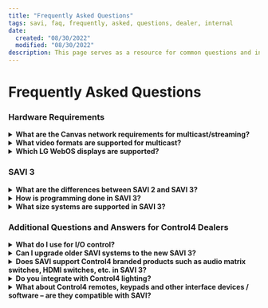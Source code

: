 ```yaml
---
title: "Frequently Asked Questions"
tags: savi, faq, frequently, asked, questions, dealer, internal
date:
  created: "08/30/2022"
  modified: "08/30/2022"
description: This page serves as a resource for common questions and information for dealers.
---
```


# Frequently Asked Questions

### 


### Hardware Requirements

<details>
  <summary><b>What are the Canvas network requirements for multicast/streaming?</b>

  </summary>

  * Managed switch
  * IGMP Snooping
  * IGMP Querier
  * Flow Control (Cisco, Luxul)/Global Flow Control (IEEE 802.3x) Mode (Netgear)

</details>


<details>
  <summary><b>What video formats are supported for multicast?</b>

  </summary>

  * UDP - TS - H.264
  * UDP - MP4 - H.264
  * RTP - TS - MPEG-2
  * RTP - MP4 - H.264

</details>

<details markdown="1">

<summary><b>Which LG WebOS displays are supported?</b>

</summary>

<!--
| Displays | Indoor Window Facing | Outdoor | Video Wall Panels | webOS Box | Discontinued Models |
|--------|--------|--------|---------|-------|---------|
| 43SH7E 49SH7E 55SH7E 98UH5E 43UH5F 49UH5F 55UH5F 65UH5F 75UH5F 86UH5F 98UH5F 43UL3G 50UL3G 55UL3G 65UL3G 75UL3G 86UL3G 43UL3J 55UL3J 65UL3J 75UL3J 86UL3J 43UL3G 50UL3G 55UL3G 65UL3G 75UL3G 86UL3G  |  75XS4G 49XS4J 55XS4J  |  49XE4F 55XE4F  |  55SVH7F 55SVM5F 49VH7E 55VH7E 49VM5E  |  WP400 WP402  |  32SM5KC 43SM5KC 49SM5KC 55SM5KC 65SM5KC 32SM5KD 43SM5KD 49SM5KD 55SM5KD 65SM5KD 32SM5KE 43SM5KE 49SM5KE 55SM5KE 49UH5E 55UH5E 65UH5E 75UH5E 86UH5E 75UM3E 86UM3E 98UM3E WP320
-->

| Displays | Indoor Window Facing | Outdoor | Video Wall Panels | webOS Box | Discontinued models |
|--------|--------|--------|---------|-------|---------|
| 43SH7E | 75XS4G | 49XE4F | 55SVH7F | WP400 | 32SM5KC |
| 49SH7E | 49XS4J | 55XE4F | 55SVM5F | WP402 | 43SM5KC |
| 55SH7E | 55XS4J |        | 49VH7E  |       | 49SM5KC |
| 98UH5E |        |        | 55VH7E  |       | 55SM5KC |
| 43UH5F |        |        | 49VM5E  |       | 65SM5KC |
| 49UH5F |        |        |         |       | 32SM5KD |
| 55UH5F |        |        |         |       | 49SM5KD |
| 75UH5F |        |        |         |       | 55SM5KD |
| 65UH5F |        |        |         |       | 65SM5KD |
| 86UH5F |        |        |         |       | 32SM5KE |
| 98UH5F |        |        |         |       | 43SM5KE |
| 43UL3G |        |        |         |       | 49SM5KE |
| 50UL3G |        |        |         |       | 55SM5KE |
| 55UL3G |        |        |         |       | 49UH5E  |
| 65UL3G |        |        |         |       | 55UH5E  |
| 75UL3G |        |        |         |       | 65UH5E  |
| 86UL3G |        |        |         |       | 75UH5E  |
| 43UL3J |        |        |         |       | 86UH5E  |
| 55UL3J |        |        |         |       | 75UM3E  |
| 65UL3J |        |        |         |       | 86UM3E  |
| 75UL3J |        |        |         |       | 98UM3E  |
| 86UL3J |        |        |         |       | WP320   |
| 43UL3G |        |        |         |       |         |
| 50UL3G |        |        |         |       |         |
| 55UL3G |        |        |         |       |         |
| 65UL3G |        |        |         |       |         |
| 75UL3G |        |        |         |       |         |
| 86UL3G |        |        |         |       |         |

>Note: SM5KC and WP320 product lines are limited to 2 video tags currently.

With more to come!
</details>

<!--
<details markdown="1">

<summary><b>What supported LG WebOS Versions do displays use?</b>

</summary>

| WebOS TV 3.X | WebOS TV 4.X | WebOS TV 6.X |
|--------|---------|--------|
|  EF5E  |  BH7F   |  SM5J  |
|  EG5CD |  EW5TF  |  UH7J  |
|  EG5CE | LAA015F |  UL3J  |
|  EJ5D  |  SH7E   |        |
|  EJ5E  |  SM3G   |        |
|  EV5E  |  SM5KE  |        |
|  LS73C |  SVH7F  |        |
|  LS73D |  SVH7PF |        |
|  LS75C |  SVM5F  |        |
|  SM3C  |  UH5E   |        |
|  SM5D  |  UH5F   |        |
|  SM5KC |  UH5PE  |        |
|  SM5KD |  UH7F   |        |
|  SVH7E |  UL3G   |        |
|  TA3E  |  UM3DF  |        |
|  TC3CD |  UM3DG  |        |
|  TC3D  |  UM3E   |        |
|  TR3D  |  UM3F   |        |
|  TR3E  |  VH7E   |        |
|  UH5C  |  VM5E   |        |
|  VL5D  |  VSH7J  |        |
|  VL5PF |  WP400  |        |
|  VX1D  |  WP401  |        |
|  WP320 |  WP402  |        |
|  XE3C  |  XE4F   |        |
|  XE3E  |  XS4G   |        |
|  XEB3E |  XS4J   |        |
|  XF1E  |         |        |
|  XF3C  |         |        |
|  XF3D  |         |        |
|  XF3E  |         |        |
|  XF3ES |         |        |
|  XS2C  |         |        |
|  XS2D  |         |        |
|  XS2E  |         |        |
|  XS4F  |         |        |


</details>
-->

### SAVI 3

<details>

<summary><b>What are the differences between SAVI 2 and SAVI 3?</b>

</summary>

  SAVI version 2 utilizes an underlying EA series Control4 processor, typically running Control4 OS 2.10.6.

  >Note: no versions of SAVI, including SAVI 2, are officially supported on Control4 OS 3.

  SAVI 3 is an independent control system that no longer requires an underlying Control4 controller. SAVI 3 streamlines programming through our new programming tool, Creator, dramatically reduces system configuration time, and makes support fast and efficient. SAVI 3 contains drivers which directly enable integration of supported partner products.
</details>


<details>

<summary><b>How is programming done in SAVI 3?</b>

</summary>

  SAVI 3 utilizes our new browser-based dealer programming tool called SAVI Creator. With Creator running in a modern browser, programmers can use whatever OS and device are preferred – Microsoft Windows, Android, MacOS, iOS (on iPad). No software needs to be downloaded for SAVI system programming, when utilizing Creator.
</details>


<details>

<summary><b>What size systems are supported in SAVI 3?</b>

</summary>

  Dealers can deploy single room systems, stadiums or arenas, and everything in between. As a control and automation system, SAVI scales to fit the needs of virtually any size audio visual project.
</details>


### Additional Questions and Answers for Control4 Dealers

<details>

<summary><b>What do I use for I/O control?</b>

</summary>

  SAVI offers our “Connect I/O” device. The Control4 I/O Extender is not currently supported in SAVI 3.
</details>


<details>

<summary><b>Can I upgrade older SAVI systems to the new SAVI 3?</b>

</summary>

  Yes, if they are current on Annual Support and Maintenance. Prior to any SAVI 2 to SAVI 3 upgrade please consult SAVI Controls for further technical discussion. We may also ask you to send us your Control4/SAVI project files to perform an audit for upgrade feasibility.
</details>


<details>

<summary><b>Does SAVI support Control4 branded products such as audio matrix switches, HDMI switches, etc. in SAVI 3?</b>

</summary>

  In some instances, yes; however, not for all products. The dependency lies in whether or not SAVI can write drivers to directly control 3rd party manufacturer products (Control4 or other). In any such situation SAVI is glad to assess the possibility, and when feasible, we may ask the dealer or customer to send us a test unit for up to 30 days, during which we will write the driver(s) for SAVI integration.
</details>


<details>

<summary><b>Do you integrate with Control4 lighting?</b>

</summary>

  On SAVI 2.X systems, yes. For SAVI 3 systems we integrate with Lutron lighting and may have future announcements about other lighting control systems with which we integrate.
</details>


<details>

<summary><b>What about Control4 remotes, keypads and other interface devices / software – are they compatible with SAVI?</b>

</summary>

  As with SAVI 2, they are not compatible with SAVI 3.
</details>

